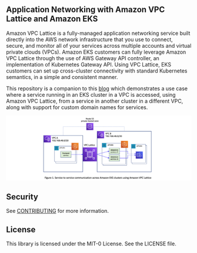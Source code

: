 ## Application Networking with Amazon VPC Lattice and Amazon EKS

Amazon VPC Lattice is a fully-managed application networking service built directly into the AWS network infrastructure that you use to connect, secure, and monitor all of your services across multiple accounts and virtual private clouds (VPCs). Amazon EKS customers can fully leverage Amazon VPC Lattice through the use of AWS Gateway API controller, an implementation of Kubernetes Gateway API. Using VPC Lattice, EKS customers can set up cross-cluster connectivity with standard Kubernetes semantics, in a simple and consistent manner.

This repository is a companion to this [blog](https://aws.amazon.com/blogs/containers/application-networking-with-amazon-vpc-lattice-and-amazon-eks/) which demonstrates a use case where a service running in an EKS cluster in a VPC is accessed, using Amazon VPC Lattice, from a service in another cluster in a different VPC, along with support for custom domain names for services. 

<img class="wp-image-1960 size-full" src="images/solution-architecture.png" alt="Solution architecture"/>

## Security

See [CONTRIBUTING](CONTRIBUTING.md#security-issue-notifications) for more information.

## License

This library is licensed under the MIT-0 License. See the LICENSE file.

